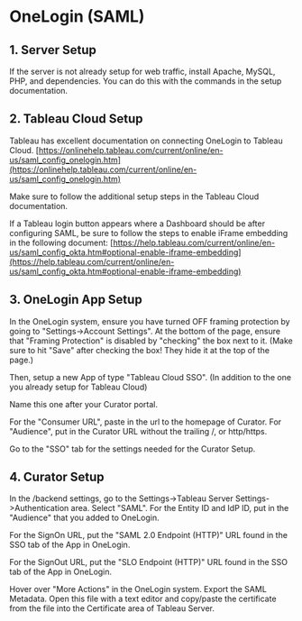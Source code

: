 # OneLogin (SAML)

## 1. Server Setup

If the server is not already setup for web traffic, install Apache, MySQL, PHP, and dependencies. You can do this with
the commands in the setup documentation.

## 2. Tableau Cloud Setup

Tableau has excellent documentation on connecting OneLogin to Tableau Cloud.
[https://onlinehelp.tableau.com/current/online/en-us/saml_config_onelogin.htm](https://onlinehelp.tableau.com/current/online/en-us/saml_config_onelogin.htm)

Make sure to follow the additional setup steps in the Tableau Cloud documentation.

If a Tableau login button appears where a Dashboard should be after configuring SAML, be sure to follow the steps to
enable iFrame embedding in the following document:
[https://help.tableau.com/current/online/en-us/saml_config_okta.htm#optional-enable-iframe-embedding](https://help.tableau.com/current/online/en-us/saml_config_okta.htm#optional-enable-iframe-embedding)

## 3. OneLogin App Setup

In the OneLogin system, ensure you have turned OFF framing protection by going to "Settings->Account Settings". At the
bottom of the page, ensure that "Framing Protection" is disabled by "checking" the box next to it. (Make sure to hit
"Save" after checking the box! They hide it at the top of the page.)

Then, setup a new App of type "Tableau Cloud SSO". (In addition to the one you already setup for Tableau Cloud)

Name this one after your Curator portal.

For the "Consumer URL", paste in the url to the homepage of Curator. For "Audience", put in the Curator URL without the
trailing /, or http/https.

Go to the "SSO" tab for the settings needed for the Curator Setup.

## 4. Curator Setup

In the /backend settings, go to the Settings->Tableau Server Settings->Authentication area. Select "SAML". For the
Entity ID and IdP ID, put in the "Audience" that you added to OneLogin.

For the SignOn URL, put the "SAML 2.0 Endpoint (HTTP)" URL found in the SSO tab of the App in OneLogin.

For the SignOut URL, put the "SLO Endpoint (HTTP)" URL found in the SSO tab of the App in OneLogin.

Hover over "More Actions" in the OneLogin system. Export the SAML Metadata. Open this file with a text editor and
copy/paste the certificate from the file into the Certificate area of Tableau Server.
